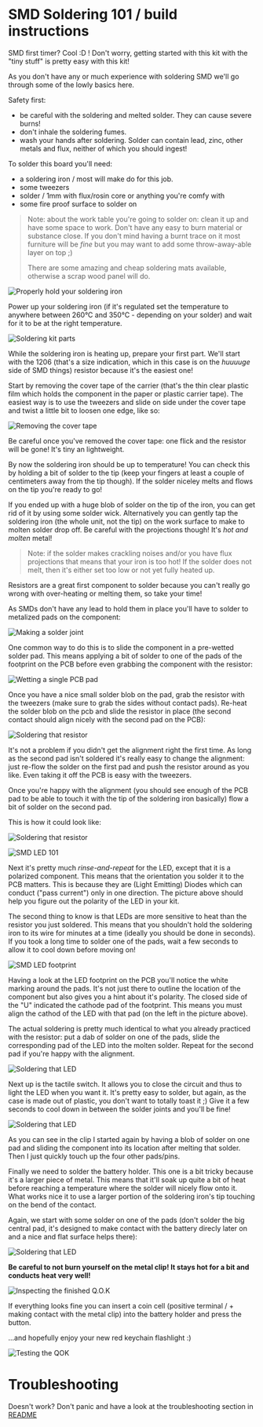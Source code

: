 SMD Soldering 101 / build instructions
======================================

SMD first timer? Cool :D ! Don't worry, getting started with this kit with the "tiny stuff" is 
pretty easy with this kit! 

As you don't have any or much experience with soldering SMD we'll go through some of the lowly basics here.

Safety first: 

- be careful with the soldering and melted solder. They can cause severe burns!
- don't inhale the soldering fumes. 
- wash your hands after soldering. Solder can contain lead, zinc, other metals and flux, neither of which you should ingest!


To solder this board you'll need:

- a soldering iron / most will make do for this job.
- some tweezers
- solder / 1mm with flux/rosin core or anything you're comfy with
- some fire proof surface to solder on

> Note: about the work table you're going to solder on: clean it up and have some space to work.
> Don't have any easy to burn material or substance close. If you don't mind having a burnt trace on it
> most furniture will be *fine* but you may want to add some throw-away-able layer on top ;)
>
> There are some amazing and cheap soldering mats available, otherwise a scrap wood panel will do.

![Properly hold your soldering iron](./assets/soldering-guide-holding-the-iron.jpg)

Power up your soldering iron (if it's regulated set the temperature to anywhere between 260°C and 350°C - depending on your solder) and wait for it to be at the right temperature. 

![Soldering kit parts](./assets/soldering-guide-ils-smd.jpg)

While the soldering iron is heating up, prepare your first part. We'll start with the 1206 (that's a size indication, which in this case is on the *huuuuge* side of SMD things) resistor because it's the easiest one!

Start by removing the cover tape of the carrier (that's the thin clear plastic film which holds the component in the paper or plastic carrier tape). The easiest way is to use the tweezers and slide on side under the cover tape and twist a little bit to loosen one edge, like so:

![Removing the cover tape](./assets/soldering-guide-removing-smd-cover-tape.jpg)

Be careful once you've removed the cover tape: one flick and the resistor will be gone! It's tiny an lightweight.

By now the soldering iron should be up to temperature! You can check this by holding a bit of solder to the tip (keep your fingers at least a couple of centimeters away from the tip though). If the solder niceley melts and flows on the tip you're ready to go! 

If you ended up with a huge blob of solder on the tip of the iron, you can get rid of it by using some solder wick. Alternatively you can gently tap the soldering iron (the whole unit, not the tip) on the work surface to make to molten solder drop off. Be careful with the projections though! It's *hot and molten* metal!

> Note: if the solder makes crackling noises and/or you have flux projections that means that your iron is too hot! 
> If the solder does not melt, then it's either set too low or not yet fully heated up.

Resistors are a great first component to solder because you can't really go wrong with over-heating or melting them, so take your time! 

As SMDs don't have any lead to hold them in place you'll have to solder to metalized pads on the component:

![Making a solder joint](./assets/soldering-guide-SMD-vs-TH.jpg)

One common way to do this is to slide the component in a pre-wetted solder pad. This means applying a bit of solder to one of the pads of the footprint on the PCB before even grabbing the component with the resistor:

![Wetting a single PCB pad](./assets/soldering-guide-wet-smd-pad.gif)

Once you have a nice small solder blob on the pad, grab the resistor with the tweezers (make sure to grab the sides without contact pads). Re-heat the solder blob on the pcb and slide the resistor in place (the second contact should align nicely with the second pad on the PCB):

![Soldering that resistor](./assets/soldering-guide-solder-resistor.gif)

It's not a problem if you didn't get the alignment right the first time. As long as the second pad isn't soldered it's really easy to change the alignment: just re-flow the solder on the first pad and push the resistor around as you like. Even taking it off the PCB is easy with the tweezers.

Once you're happy with the alignment (you should see enough of the PCB pad to be able to touch it with the tip of the soldering iron basically) flow a bit of solder on the second pad.

This is how it could look like:

![Soldering that resistor](./assets/soldering-guide-resistor-soldered.jpg)


![SMD LED 101](soldering-guide-SMD-led-101.jpg)

Next it's pretty much *rinse-and-repeat* for the LED, except that it is a polarized component. This means that the orientation you solder it to the PCB matters. This is because they are (Light Emitting) Diodes which can conduct ("pass current") only in one direction. The picture above should help you figure out the polarity of the LED in your kit.

The second thing to know is that LEDs are more sensitive to heat than the resistor you just soldered. This means that you shouldn't hold the soldering iron to its wire for minutes at a time (ideally you should be done in seconds). If you took a long time to solder one of the pads, wait a few seconds to allow it to cool down before moving on!


![SMD LED footprint](soldering-guide-SMD-led-footprint.jpg)

Having a look at the LED footprint on the PCB you'll notice the white marking around the pads. It's not just there to outline the location of the component but also gives you a hint about it's polarity. The closed side of the "U" indicated the cathode pad of the footprint. This means you must align the cathod of the LED with that pad (on the left in the picture above).

The actual soldering is pretty much identical to what you already practiced with the resistor: put a dab of solder on one of the pads, slide the corresponding pad of the LED into the molten solder. Repeat for the second pad if you're happy with the alignment. 

![Soldering that LED](./assets/soldering-guide-solder-led.gif)

Next up is the tactile switch. It allows you to close the circuit and thus to light the LED when you want it. It's pretty easy to solder, but again, as the case is made out of plastic, you don't want to totally toast it ;) Give it a few seconds to cool down in between the solder joints and you'll be fine!

![Soldering that LED](./assets/soldering-guide-solder-switch.gif)

As you can see in the clip I started again by having a blob of solder on one pad and sliding the component into its location after melting that solder. Then I just quickly touch up the four other pads/pins. 

Finally we need to solder the battery holder. This one is a bit tricky because it's a larger piece of metal. This means that it'll soak up quite a bit of heat before reaching a temperature where the solder will nicely flow onto it. What works nice it to use a larger portion of the soldering iron's tip touching on the bend of the contact.

Again, we start with some solder on one of the pads (don't solder the big central pad, it's designed to make contact with the battery direcly later on and a nice and flat surface helps there):

![Soldering that LED](./assets/soldering-guide-solder-battery-holder.gif)


**Be careful to not burn yourself on the metal clip! It stays hot for a bit and conducts heat very well!**

![Inspecting the finished Q.O.K](./assets/soldering-guide-finished-pcb.jpg)

If everything looks fine you can insert a coin cell (positive terminal / + making contact with the metal clip) into the battery holder and press the button.

...and hopefully enjoy your new red keychain flashlight :)

![Testing the QOK](./assets/soldering-guide-testing.gif)


Troubleshooting
===============

Doesn't work? Don't panic and have a look at the troubleshooting section in [README](./README.md)
